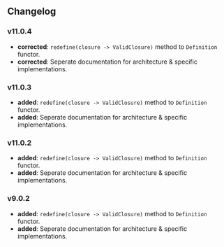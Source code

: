 <h2>Changelog</h2>

### v11.0.4
* **corrected**: `redefine(closure -> ValidClosure)` method to `Definition` functor. 
* **corrected**: Seperate documentation for architecture & specific implementations.


### v11.0.3
* **added**: `redefine(closure -> ValidClosure)` method to `Definition` functor. 
* **added**: Seperate documentation for architecture & specific implementations.



### v11.0.2

* **added**: `redefine(closure -> ValidClosure)` method to `Definition` functor. 
* **added**: Seperate documentation for architecture & specific implementations.



### v9.0.2

* **added**: `redefine(closure -> ValidClosure)` method to `Definition` functor. 
* **added**: Seperate documentation for architecture & specific implementations.




